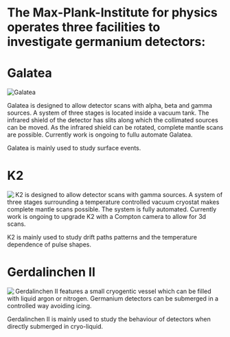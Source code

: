 ---
---

# The Max-Plank-Institute for physics operates three facilities to investigate germanium detectors:

# Galatea

![Galatea](https://drive.google.com/uc?id=0BwM7XYhFgK7oYUppM2VhQndFakk)

Galatea is designed to allow detector scans with alpha, beta and gamma sources. A system of three stages is located inside a vacuum tank. The infrared shield of the detector has slits along which the collimated sources can be moved. As the infrared shield can be rotated, complete mantle scans are possible. Currently work is ongoing to fullu automate Galatea.

Galatea is mainly used to study surface events. 

# K2

<img id="image_canv" src="https://drive.google.com/uc?id=0BwM7XYhFgK7obWxqVGNvdlg0QjA" data-rotate="270" align="left" >

K2 is designed to allow detector scans with gamma sources. A system of three stages surrounding a temperature controlled vacuum cryostat makes complete mantle scans possible. The system is fully automated. Currently work is ongoing to upgrade K2 with a Compton camera to allow for 3d scans.

K2 is mainly used to study drift paths patterns and the temperature dependence of pulse shapes.

# Gerdalinchen II

<img src="https://drive.google.com/uc?id=0BwM7XYhFgK7oU3JEbVlsQ2pEZGc" align="left">
Gerdalinchen II features a small cryogentic vessel which can be filled with liquid argon or nitrogen. Germanium detectors can be submerged in a controlled way avoiding icing. 

Gerdalinchen II is mainly used to study the behaviour of detectors when directly submerged in cryo-liquid.
